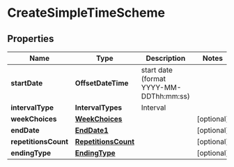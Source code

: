 

# CreateSimpleTimeScheme


## Properties

| Name | Type | Description | Notes |
|------------ | ------------- | ------------- | -------------|
|**startDate** | **OffsetDateTime** | start date (format YYYY-MM-DDThh:mm:ss) |  |
|**intervalType** | **IntervalTypes** | Interval |  |
|**weekChoices** | [**WeekChoices**](WeekChoices.md) |  |  [optional] |
|**endDate** | [**EndDate1**](EndDate1.md) |  |  [optional] |
|**repetitionsCount** | [**RepetitionsCount**](RepetitionsCount.md) |  |  [optional] |
|**endingType** | [**EndingType**](EndingType.md) |  |  [optional] |



